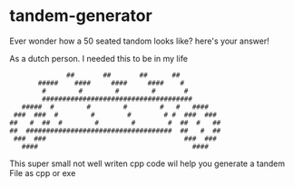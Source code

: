 # tandem-generator
Ever wonder how a 50 seated tandom looks like? here's your answer!

As a dutch person. I needed this to be in my life

```
              ##       ##       ##      ##
       #####    ####     ####     ####    #
        #        #        #        #       #
        #####################################
   #####  #        #        #        #   #   ####
 ###  ###  #        #        #        # #  ###  ###
##   #  ##  #        #        #        #  ##  #   ##
##  ####################################  ##   #  ##
 ###  ###                                  ###  ###
   ####                                      ####
```

This super small not well writen cpp code wil help you generate a tandem
File as cpp or exe
